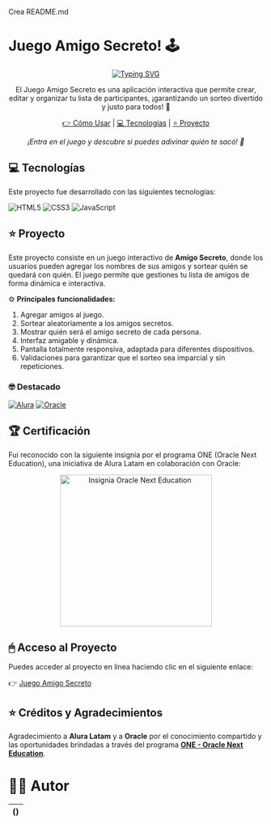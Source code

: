 Crea README.md

# Juego Amigo Secreto! 🕹

<div align="center">
  <a href="https://git.io/typing-svg">
    <img src="https://readme-typing-svg.demolab.com?font=Fira+Code&pause=1000&color=238636&center=true&vCenter=true&repeat=true&width=435&lines=Juego+Amigo+Secreto!+🎁" alt="Typing SVG" />
  </a>
</div>

<p align="center">
  El Juego Amigo Secreto es una aplicación interactiva que permite crear, editar y organizar tu lista de participantes, ¡garantizando un sorteo divertido y justo para todos! 🤩
</p>

<p align="center">
  <a href="#-como-usar">👉 Cómo Usar</a> |
  <a href="#-tecnologias">💻 Tecnologías</a> |
  <a href="#-proyecto">⭐ Proyecto</a>
</p>

<p align="center">
  <i>¡Entra en el juego y descubre si puedes adivinar quién te sacó! 🎯</i>
</p>

## 💻 Tecnologías

Este proyecto fue desarrollado con las siguientes tecnologías:  

![HTML5](https://img.shields.io/badge/HTML5-E34F26?style=for-the-badge&logo=html5&logoColor=white)
![CSS3](https://img.shields.io/badge/CSS3-1572B6?style=for-the-badge&logo=css3&logoColor=white)
![JavaScript](https://img.shields.io/badge/JavaScript-F7DF1E?style=for-the-badge&logo=javascript&logoColor=black)

## ⭐ Proyecto

Este proyecto consiste en un juego interactivo de **Amigo Secreto**, donde los usuarios pueden agregar los nombres de sus amigos y sortear quién se quedará con quién. El juego permite que gestiones tu lista de amigos de forma dinámica e interactiva.

⚙ **Principales funcionalidades:**
1. Agregar amigos al juego.
2. Sortear aleatoriamente a los amigos secretos.
3. Mostrar quién será el amigo secreto de cada persona.
4. Interfaz amigable y dinámica.
5. Pantalla totalmente responsiva, adaptada para diferentes dispositivos.
6. Validaciones para garantizar que el sorteo sea imparcial y sin repeticiones.

### 🤓 Destacado

[![Alura](https://img.shields.io/badge/Alura-0073CE?style=for-the-badge&logoColor=white)](https://www.alura.com.br/)
[![Oracle](https://img.shields.io/badge/Oracle-FF0000?style=for-the-badge&logoColor=white)](https://www.oracle.com/br/)

## 🏆 Certificación

Fui reconocido con la siguiente insignia por el programa ONE (Oracle Next Education), una iniciativa de Alura Latam en colaboración con Oracle:

<p align="center">
  <img src="" alt="Insignia Oracle Next Education" width="300">
</p>

## 🖱 Acceso al Proyecto

Puedes acceder al proyecto en línea haciendo clic en el siguiente enlace:

👉 [Juego Amigo Secreto]()

## ⭐ Créditos y Agradecimientos

Agradecimiento a **Alura Latam** y a **Oracle** por el conocimiento compartido y las oportunidades brindadas a través del programa **<a href="https://www.oracle.com/br/education/oracle-next-education/">ONE - Oracle Next Education</a>**.

# 👨‍🎓 Autor

| () |
| :---: |

